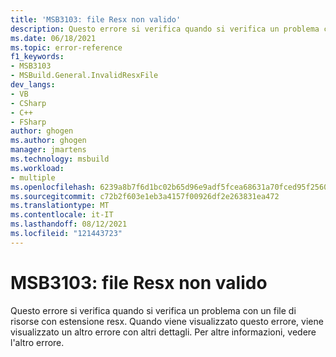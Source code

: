 ```yaml
---
title: 'MSB3103: file Resx non valido'
description: Questo errore si verifica quando si verifica un problema con un file di risorse con estensione resx.
ms.date: 06/18/2021
ms.topic: error-reference
f1_keywords:
- MSB3103
- MSBuild.General.InvalidResxFile
dev_langs:
- VB
- CSharp
- C++
- FSharp
author: ghogen
ms.author: ghogen
manager: jmartens
ms.technology: msbuild
ms.workload:
- multiple
ms.openlocfilehash: 6239a8b7f6d1bc02b65d96e9adf5fcea68631a70fced95f25608294225b1148e
ms.sourcegitcommit: c72b2f603e1eb3a4157f00926df2e263831ea472
ms.translationtype: MT
ms.contentlocale: it-IT
ms.lasthandoff: 08/12/2021
ms.locfileid: "121443723"
---
```

# <a name="msb3103-invalid-resx-file"></a>MSB3103: file Resx non valido

Questo errore si verifica quando si verifica un problema con un file di risorse con estensione resx. Quando viene visualizzato questo errore, viene visualizzato un altro errore con altri dettagli. Per altre informazioni, vedere l'altro errore.
